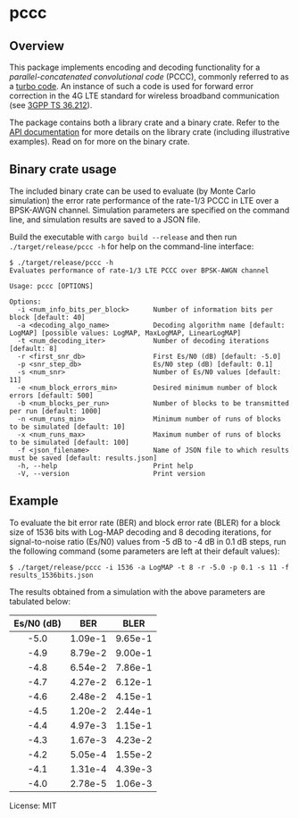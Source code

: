 # pccc

## Overview

This package implements encoding and decoding functionality for a _parallel-concatenated convolutional code_ (PCCC), commonly referred to as a [turbo code](https://en.wikipedia.org/wiki/Turbo_code). An instance of such a code is used for forward error correction in the 4G LTE standard for wireless broadband communication (see [3GPP TS 36.212](https://www.3gpp.org/ftp/Specs/archive/36_series/36.212/)).

The package contains both a library crate and a binary crate. Refer to the [API documentation](https://docs.rs/pccc) for more details on the library crate (including illustrative examples). Read on for more on the binary crate.

## Binary crate usage

The included binary crate can be used to evaluate (by Monte Carlo simulation) the error rate performance of the rate-1/3 PCCC in LTE over a BPSK-AWGN channel. Simulation parameters are specified on the command line, and simulation results are saved to a JSON file.

Build the executable with `cargo build --release` and then run `./target/release/pccc -h` for help on the command-line interface:

```console
$ ./target/release/pccc -h
Evaluates performance of rate-1/3 LTE PCCC over BPSK-AWGN channel

Usage: pccc [OPTIONS]

Options:
  -i <num_info_bits_per_block>      Number of information bits per block [default: 40]
  -a <decoding_algo_name>           Decoding algorithm name [default: LogMAP] [possible values: LogMAP, MaxLogMAP, LinearLogMAP]
  -t <num_decoding_iter>            Number of decoding iterations [default: 8]
  -r <first_snr_db>                 First Es/N0 (dB) [default: -5.0]
  -p <snr_step_db>                  Es/N0 step (dB) [default: 0.1]
  -s <num_snr>                      Number of Es/N0 values [default: 11]
  -e <num_block_errors_min>         Desired minimum number of block errors [default: 500]
  -b <num_blocks_per_run>           Number of blocks to be transmitted per run [default: 1000]
  -n <num_runs_min>                 Minimum number of runs of blocks to be simulated [default: 10]
  -x <num_runs_max>                 Maximum number of runs of blocks to be simulated [default: 100]
  -f <json_filename>                Name of JSON file to which results must be saved [default: results.json]
  -h, --help                        Print help
  -V, --version                     Print version
```

## Example

To evaluate the bit error rate (BER) and block error rate (BLER) for a block size of 1536 bits with Log-MAP decoding and 8 decoding iterations, for signal-to-noise ratio (Es/N0) values from -5 dB to -4 dB in 0.1 dB steps, run the following command (some parameters are left at their default values):

```console
$ ./target/release/pccc -i 1536 -a LogMAP -t 8 -r -5.0 -p 0.1 -s 11 -f results_1536bits.json
```

The results obtained from a simulation with the above parameters are tabulated below:

 | Es/N0 (dB) |    BER    |    BLER    |
 |:----------:|:---------:|:----------:|
 |  -5.0      |  1.09e-1  |   9.65e-1  |
 |  -4.9      |  8.79e-2  |   9.00e-1  |
 |  -4.8      |  6.54e-2  |   7.86e-1  |
 |  -4.7      |  4.27e-2  |   6.12e-1  |
 |  -4.6      |  2.48e-2  |   4.15e-1  |
 |  -4.5      |  1.20e-2  |   2.44e-1  |
 |  -4.4      |  4.97e-3  |   1.15e-1  |
 |  -4.3      |  1.67e-3  |   4.23e-2  |
 |  -4.2      |  5.05e-4  |   1.55e-2  |
 |  -4.1      |  1.31e-4  |   4.39e-3  |
 |  -4.0      |  2.78e-5  |   1.06e-3  |

License: MIT
